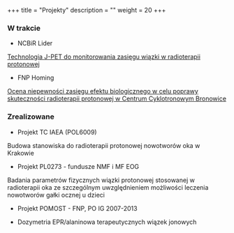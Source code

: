 +++
title = "Projekty"
description = ""
weight = 20
+++

<H3>W trakcie</H3>

  * NCBiR Lider

  [Technologia J-PET do monitorowania zasięgu wiązki w radioterapii protonowej](https://www.ifj.edu.pl/dept/no6/nz62/ar/)

  * FNP Homing

  [Ocena niepewności zasięgu efektu biologicznego w celu poprawy skuteczności radioterapii protonowej w Centrum Cyklotronowym Bronowice](https://www.ifj.edu.pl/dept/no6/nz62/ar/)

<H3>Zrealizowane</H3>

  * Projekt TC IAEA (POL6009)

   Budowa stanowiska do radioterapii protonowej nowotworów oka w Krakowie

  * Projekt PL0273 - fundusze NMF i MF EOG

  Badania parametrów fizycznych wiązki protonowej stosowanej w radioterapii oka ze szczególnym uwzględnieniem możliwości leczenia nowotworów gałki ocznej u dzieci

  * Projekt POMOST - FNP, PO IG 2007-2013

  * Dozymetria EPR/alaninowa terapeutycznych wiązek jonowych